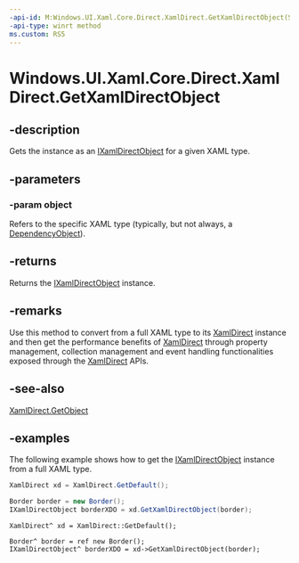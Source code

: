 ```yaml
---
-api-id: M:Windows.UI.Xaml.Core.Direct.XamlDirect.GetXamlDirectObject(System.Object)
-api-type: winrt method
ms.custom: RS5
---
```


<!-- Method syntax.
public IXamlDirectObject XamlDirect.GetXamlDirectObject(Object object)
-->

# Windows.UI.Xaml.Core.Direct.XamlDirect.GetXamlDirectObject

## -description
Gets the instance as an [IXamlDirectObject](ixamldirectobject.md) for a given XAML type. 


## -parameters
### -param object
Refers to the specific XAML type (typically, but not always, a [DependencyObject](../windows.ui.xaml/dependencyobject.md)).

## -returns
Returns the [IXamlDirectObject](ixamldirectobject.md) instance.

## -remarks
Use this method to convert from a full XAML type to its [XamlDirect](xamldirect.md) instance and then get the performance benefits of [XamlDirect](xamldirect.md) through property management, collection management and event handling functionalities exposed through the [XamlDirect](xamldirect.md) APIs.

## -see-also
[XamlDirect.GetObject](xamldirect_getobject_1023047843.md)

## -examples
The following example shows how to get the [IXamlDirectObject](ixamldirectobject.md) instance from a full XAML type.

```csharp
XamlDirect xd = XamlDirect.GetDefault();

Border border = new Border();
IXamlDirectObject borderXDO = xd.GetXamlDirectObject(border);
```

```cppcx
XamlDirect^ xd = XamlDirect::GetDefault();

Border^ border = ref new Border();
IXamlDirectObject^ borderXDO = xd->GetXamlDirectObject(border);
```

